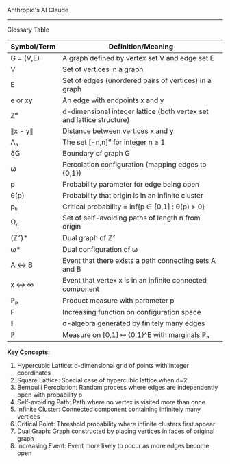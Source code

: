 Anthropic's AI Claude

- - - - 

Glossary Table

| Symbol/Term | Definition/Meaning |
|------------|-------------------|
| G = (V,E) | A graph defined by vertex set V and edge set E |
| V | Set of vertices in a graph |
| E | Set of edges (unordered pairs of vertices) in a graph |
| e or xy | An edge with endpoints x and y |
| ℤᵈ | d-dimensional integer lattice (both vertex set and lattice structure) |
| ∥x - y∥ | Distance between vertices x and y |
| Λₙ | The set [-n,n]ᵈ for integer n ≥ 1 |
| ∂G | Boundary of graph G |
| ω | Percolation configuration (mapping edges to {0,1}) |
| p | Probability parameter for edge being open |
| θ(p) | Probability that origin is in an infinite cluster |
| pₖ | Critical probability = inf{p ∈ [0,1] : θ(p) > 0} |
| Ωₙ | Set of self-avoiding paths of length n from origin |
| (ℤ²)* | Dual graph of ℤ² |
| ω* | Dual configuration of ω |
| A ↔ B | Event that there exists a path connecting sets A and B |
| x ↔ ∞ | Event that vertex x is in an infinite connected component |
| ℙₚ | Product measure with parameter p |
| F | Increasing function on configuration space |
| 𝔽 | σ-algebra generated by finitely many edges |
| ℙ | Measure on [0,1] ↦ {0,1}^E with marginals ℙₚ |

**Key Concepts:**
1. Hypercubic Lattice: d-dimensional grid of points with integer coordinates
2. Square Lattice: Special case of hypercubic lattice when d=2
3. Bernoulli Percolation: Random process where edges are independently open with probability p
4. Self-avoiding Path: Path where no vertex is visited more than once
5. Infinite Cluster: Connected component containing infinitely many vertices
6. Critical Point: Threshold probability where infinite clusters first appear
7. Dual Graph: Graph constructed by placing vertices in faces of original graph
8. Increasing Event: Event more likely to occur as more edges become open
